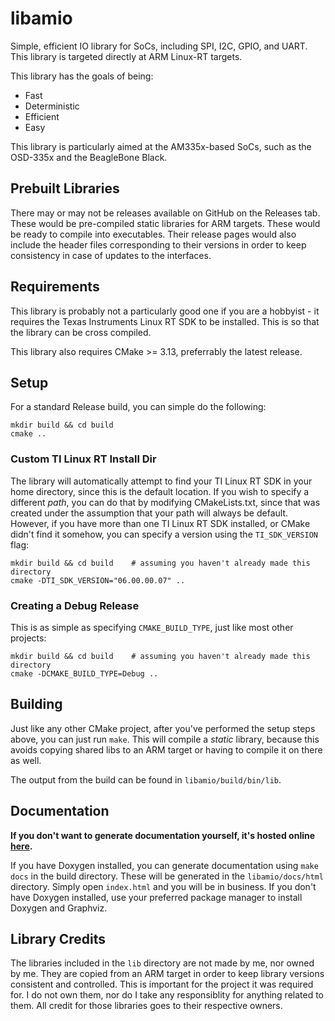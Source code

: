 # libamio

Simple, efficient IO library for SoCs, including SPI, I2C, GPIO, and UART. This library is targeted directly at ARM Linux-RT targets.

This library has the goals of being:
- Fast
- Deterministic
- Efficient
- Easy

This library is particularly aimed at the AM335x-based SoCs, such as the
OSD-335x and the BeagleBone Black.

## Prebuilt Libraries

There may or may not be releases available on GitHub on the Releases tab. These
would be pre-compiled static libraries for ARM targets. These would be ready to
compile into executables. Their release pages would also include the header
files corresponding to their versions in order to keep consistency in case of
updates to the interfaces.

## Requirements

This library is probably not a particularly good one if you are a hobbyist - it
requires the Texas Instruments Linux RT SDK to be installed. This is so that
the library can be cross compiled.

This library also requires CMake >= 3.13, preferrably the latest release.

## Setup

For a standard Release build, you can simple do the following:

```
mkdir build && cd build
cmake ..
```

### Custom TI Linux RT Install Dir

The library will automatically attempt to find your TI Linux RT SDK in your
home directory, since this is the default location. If you wish to specify a
different *path*, you can do that by modifying CMakeLists.txt, since that was
created under the assumption that your path will always be default. However, if
you have more than one TI Linux RT SDK installed, or CMake didn't find it
somehow, you can specify a version using the `TI_SDK_VERSION` flag:

```
mkdir build && cd build    # assuming you haven't already made this directory
cmake -DTI_SDK_VERSION="06.00.00.07" ..
```

### Creating a Debug Release

This is as simple as specifying `CMAKE_BUILD_TYPE`, just like most other projects:

```
mkdir build && cd build    # assuming you haven't already made this directory
cmake -DCMAKE_BUILD_TYPE=Debug ..
```

## Building

Just like any other CMake project, after you've performed the setup steps
above, you can just run `make`. This will compile a *static* library, because
this avoids copying shared libs to an ARM target or having to compile it on
there as well.

The output from the build can be found in `libamio/build/bin/lib`.

## Documentation

**If you don't want to generate documentation yourself, it's hosted online
[here](https://willeccles.github.io/libamio).**

If you have Doxygen installed, you can generate documentation using `make docs`
in the build directory. These will be generated in the `libamio/docs/html`
directory. Simply open `index.html` and you will be in business. If you don't
have Doxygen installed, use your preferred package manager to install Doxygen
and Graphviz.

## Library Credits

The libraries included in the `lib` directory are not made by me, nor owned by
me. They are copied from an ARM target in order to keep library versions
consistent and controlled. This is important for the project it was required
for. I do not own them, nor do I take any responsiblity for anything related to
them. All credit for those libraries goes to their respective owners.
